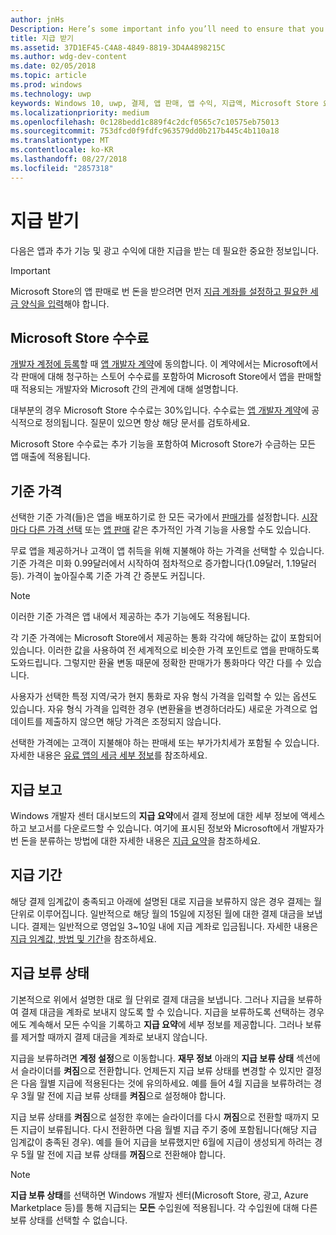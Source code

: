 ```yaml
---
author: jnHs
Description: Here’s some important info you’ll need to ensure that you receive payment for your apps, in-app products (IAPs), and advertising earnings.
title: 지급 받기
ms.assetid: 37D1EF45-C4A8-4849-8819-3D4A4898215C
ms.author: wdg-dev-content
ms.date: 02/05/2018
ms.topic: article
ms.prod: windows
ms.technology: uwp
keywords: Windows 10, uwp, 결제, 앱 판매, 앱 수익, 지급액, Microsoft Store 요금, 지급 보류, 백분율
ms.localizationpriority: medium
ms.openlocfilehash: 0c128bedd1c889f4c2dcf0565c7c10575eb75013
ms.sourcegitcommit: 753dfcd0f9fdfc963579dd0b217b445c4b110a18
ms.translationtype: MT
ms.contentlocale: ko-KR
ms.lasthandoff: 08/27/2018
ms.locfileid: "2857318"
---
```

# <a name="getting-paid"></a>지급 받기
다음은 앱과 추가 기능 및 광고 수익에 대한 지급을 받는 데 필요한 중요한 정보입니다.

> [!IMPORTANT]
> Microsoft Store의 앱 판매로 번 돈을 받으려면 먼저 [지급 계좌를 설정하고 필요한 세금 양식을 입력](setting-up-your-payout-account-and-tax-forms.md)해야 합니다.

## <a name="store-fee"></a>Microsoft Store 수수료

[개발자 계정에 등록](http://go.microsoft.com/fwlink/p/?LinkID=615100)할 때 [앱 개발자 계약](https://docs.microsoft.com/legal/windows/agreements/app-developer-agreement)에 동의합니다. 이 계약에서는 Microsoft에서 각 판매에 대해 청구하는 스토어 수수료를 포함하여 Microsoft Store에서 앱을 판매할 때 적용되는 개발자와 Microsoft 간의 관계에 대해 설명합니다.

대부분의 경우 Microsoft Store 수수료는 30%입니다. 수수료는 [앱 개발자 계약](https://docs.microsoft.com/legal/windows/agreements/app-developer-agreement)에 공식적으로 정의됩니다. 질문이 있으면 항상 해당 문서를 검토하세요.

Microsoft Store 수수료는 추가 기능을 포함하여 Microsoft Store가 수금하는 모든 앱 매출에 적용됩니다.


## <a name="price-tiers"></a>기준 가격

선택한 기준 가격(들)은 앱을 배포하기로 한 모든 국가에서 [판매가](set-and-schedule-app-pricing.md#base-price)를 설정합니다. [시장마다 다른 가격 선택](set-and-schedule-app-pricing.md#override-base-price-for-specific-markets) 또는 [앱 판매](put-apps-and-add-ons-on-sale.md) 같은 추가적인 가격 기능을 사용할 수도 있습니다.

무료 앱을 제공하거나 고객이 앱 취득을 위해 지불해야 하는 가격을 선택할 수 있습니다. 기준 가격은 미화 0.99달러에서 시작하여 점차적으로 증가합니다(1.09달러, 1.19달러 등). 가격이 높아질수록 기준 가격 간 증분도 커집니다.

> [!NOTE] 
> 이러한 기준 가격은 앱 내에서 제공하는 추가 기능에도 적용됩니다.

각 기준 가격에는 Microsoft Store에서 제공하는 통화 각각에 해당하는 값이 포함되어 있습니다. 이러한 값을 사용하여 전 세계적으로 비슷한 가격 포인트로 앱을 판매하도록 도와드립니다. 그렇지만 환율 변동 때문에 정확한 판매가가 통화마다 약간 다를 수 있습니다.

사용자가 선택한 특정 지역/국가 현지 통화로 자유 형식 가격을 입력할 수 있는 옵션도 있습니다. 자유 형식 가격을 입력한 경우 (변환율을 변경하더라도) 새로운 가격으로 업데이트를 제출하지 않으면 해당 가격은 조정되지 않습니다. 

선택한 가격에는 고객이 지불해야 하는 판매세 또는 부가가치세가 포함될 수 있습니다. 자세한 내용은 [유료 앱의 세금 세부 정보](tax-details-for-paid-apps.md)를 참조하세요.


## <a name="payout-reporting"></a>지급 보고

Windows 개발자 센터 대시보드의 **지급 요약**에서 결제 정보에 대한 세부 정보에 액세스하고 보고서를 다운로드할 수 있습니다. 여기에 표시된 정보와 Microsoft에서 개발자가 번 돈을 분류하는 방법에 대한 자세한 내용은 [지급 요약](payout-summary.md)을 참조하세요.


## <a name="payout-timeframe"></a>지급 기간

해당 결제 임계값이 충족되고 아래에 설명된 대로 지급을 보류하지 않은 경우 결제는 월 단위로 이루어집니다. 일반적으로 해당 월의 15일에 지정된 월에 대한 결제 대금을 보냅니다. 결제는 일반적으로 영업일 3~10일 내에 지급 계좌로 입금됩니다. 자세한 내용은 [지급 임계값, 방법 및 기간](payment-thresholds-methods-and-timeframes.md)을 참조하세요.


##  <a name="payout-hold-status"></a>지급 보류 상태

기본적으로 위에서 설명한 대로 월 단위로 결제 대금을 보냅니다. 그러나 지급을 보류하여 결제 대금을 계좌로 보내지 않도록 할 수 있습니다. 지급을 보류하도록 선택하는 경우에도 계속해서 모든 수익을 기록하고 **지급 요약**에 세부 정보를 제공합니다. 그러나 보류를 제거할 때까지 결제 대금을 계좌로 보내지 않습니다. 

지급을 보류하려면 **계정 설정**으로 이동합니다. **재무 정보** 아래의 **지급 보류 상태** 섹션에서 슬라이더를 **켜짐**으로 전환합니다. 언제든지 지급 보류 상태를 변경할 수 있지만 결정은 다음 월별 지급에 적용된다는 것에 유의하세요. 예를 들어 4월 지급을 보류하려는 경우 3월 말 전에 지급 보류 상태를 **켜짐**으로 설정해야 합니다.

지급 보류 상태를 **켜짐**으로 설정한 후에는 슬라이더를 다시 **꺼짐**으로 전환할 때까지 모든 지급이 보류됩니다. 다시 전환하면 다음 월별 지급 주기 중에 포함됩니다(해당 지급 임계값이 충족된 경우). 예를 들어 지급을 보류했지만 6월에 지급이 생성되게 하려는 경우 5월 말 전에 지급 보류 상태를 **꺼짐**으로 전환해야 합니다.

> [!NOTE]
> **지급 보류 상태**를 선택하면 Windows 개발자 센터(Microsoft Store, 광고, Azure Marketplace 등)를 통해 지급되는 **모든**  수입원에 적용됩니다. 각 수입원에 대해 다른 보류 상태를 선택할 수 없습니다.


 

 




